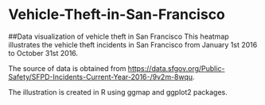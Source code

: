 # Vehicle-Theft-in-San-Francisco
##Data visualization of vehicle theft in San Francisco
This heatmap illustrates the vehicle theft incidents in San Francisco from January 1st 2016 to October 31st 2016.

The source of data is obtained from https://data.sfgov.org/Public-Safety/SFPD-Incidents-Current-Year-2016-/9v2m-8wqu.

The illustration is created in R using ggmap and ggplot2 packages. 
